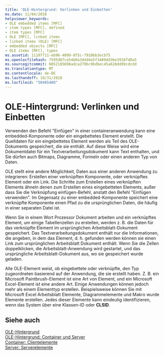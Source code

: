 ```yaml
---
title: 'OLE-Hintergrund: Verlinken und Einbetten'
ms.date: 11/04/2016
helpviewer_keywords:
- OLE embedded items [MFC]
- item types [MFC], defined
- item types [MFC]
- OLE [MFC], linked items
- linked items (OLE) [MFC]
- embedded objects [MFC]
- OLE items [MFC], types
ms.assetid: 11107711-eb96-4099-8f5c-7910bb3ecb75
ms.openlocfilehash: 7595d87ce54b0a34dd4e5f3489dd36e3918fd8a5
ms.sourcegitcommit: 6052185696adca270bc9bdbec45a626dd89cdcdd
ms.translationtype: MT
ms.contentlocale: de-DE
ms.lasthandoff: 10/31/2018
ms.locfileid: "50465480"
---
```

# <a name="ole-background-linking-and-embedding"></a>OLE-Hintergrund: Verlinken und Einbetten

Verwenden den Befehl "Einfügen" in einer containeranwendung kann eine embedded-Komponente oder ein eingebettetes Element erstellt. Die Quelldaten für ein eingebettetes Element werden als Teil des OLE-Dokuments gespeichert, die sie enthält. Auf diese Weise wird eine Dokumentdatei für ein Textverarbeitungsdokument kann Text enthalten, und Sie dürfen auch Bitmaps, Diagramme, Formeln oder einen anderen Typ von Daten.

OLE stellt eine andere Möglichkeit, Daten aus einer anderen Anwendung zu integrieren: Erstellen einer verknüpften Komponente, oder verknüpftes Element oder ein Link. Die Schritte zum Erstellen eines verknüpften Elements ähneln denen zum Erstellen eines eingebetteten Elements, außer dass Sie die Verknüpfung einfügen-Befehl, anstatt den Befehl "Einfügen verwenden". Im Gegensatz zu einer embedded-Komponente speichert eine verknüpfte Komponente einen Pfad zu die ursprünglichen Daten, die häufig in einer separaten Datei ist.

Wenn Sie in einem Wort Prozessor Dokument arbeiten und ein verknüpftes Element, um einige Tabellenzellen zu erstellen, werden z. B. die Daten für das verknüpfte Element im ursprünglichen Arbeitsblatt-Dokument gespeichert. Das Textverarbeitungsdokument enthält nur die Informationen, die angeben, in dem das Element, d. h. gefunden werden können sie einen Link zum ursprünglichen Arbeitsblatt Dokument enthält. Wenn Sie die Zellen doppelklicken, die Arbeitsblatt-Anwendung wird gestartet, und das ursprüngliche Arbeitsblatt-Dokument aus, wo sie gespeichert wurde geladen.

Alle OLE-Element weist, ob eingebettete oder verknüpfte, den Typ zugeordneten basierend auf der Anwendung, die sie erstellt haben. Z. B. ein Microsoft Paintbrush-Element ist eine Art von Element, und ein Microsoft Excel-Element ist eine andere Art. Einige Anwendungen können jedoch mehr als einem Elementtyp erstellen. Beispielsweise können Sie mit Microsoft Excel Arbeitsblatt Elemente, Diagrammelemente und Makro wurde Elemente erstellen. Jedes dieser Elemente kann eindeutig identifizieren, wenn das System über eine Klassen-ID oder **CLSID**.

## <a name="see-also"></a>Siehe auch

[OLE-Hintergrund](../mfc/ole-background.md)<br/>
[OLE-Hintergrund: Container und Server](../mfc/ole-background-containers-and-servers.md)<br/>
[Container: Clientelemente](../mfc/containers-client-items.md)<br/>
[Server: Serverelemente](../mfc/servers-server-items.md)

